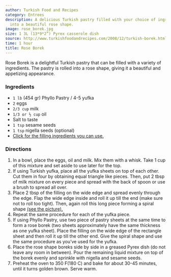 ```yaml
---
author: Turkish Food and Recipes
category: Entrees
description: A delicious Turkish pastry filled with your choice of ingredients, rolled
  into a beautiful rose shape.
image: rose_borek.jpg
size: 1 3L (13*9*2”) Pyrex casserole dish
source: http://www.turkishfoodandrecipes.com/2008/12/turkish-borek.html
time: 1 hour
title: Rose Borek
---
```

Rose Borek is a delightful Turkish pastry that can be filled with a variety of ingredients. The pastry is rolled into a rose shape, giving it a beautiful and appetizing appearance. 

### Ingredients

* `1 lb` (454 gr) Phyllo Pastry / 4-5 yufka
* `2` eggs
* `2/3 cup` milk
* `1/3 or ½ cup` oil
* Salt to taste
* `1 tsp` sesame seeds
* `1 tsp` nigella seeds (optional)
* [Click for the filling ingredients you can use.](http://www.turkishfoodandrecipes.com/2008/12/turkish-borek.html)

### Directions

1. In a bowl, place the eggs, oil and milk. Mix them with a whisk. Take 1 cup of this mixture and set aside to use later for the top.
2. If using Turkish yufka, place all the yufka sheets on top of each other. Cut them in four by obtaining equal triangle like pieces. Then, put 2 tbsp of milk mixture on every piece and spread with the back of spoon or use a brush to spread all over. 
3. Place 2 tbsp of the filling on the wide edge and spread evenly through the edge. Flap the wide edge inside and roll it up till the end (make sure not to roll too tight). Then, again roll this long piece forming a spiral shape [\(see the picture\).](http://2.bp.blogspot.com/_tqAuwGaWySU/SqMrSz3xN7I/AAAAAAAAHGo/v6-J6KBevDQ/s1600-h/rose+borek+(gul+borek)3.jpg)
4. Repeat the same procedure for each of the yufka piece.
5. If using Phyllo Pastry, use two piece of pastry sheets at the same time to form a rose borek (two sheets approximately have the same thickness as one yufka sheet). Place the filling on the wide edge of the rectangle sheet and then roll it up till the other end. Give the spiral shape and use the same procedure as you’ve used for the yufka.
6. Place the rose shape boreks side by side in a greased Pyrex dish (do not leave any room in between). Pour the remaining liquid mixture on top of the borek evenly and sprinkle with nigella and sesame seeds.
7. Preheat the oven to 350 F(180 C) and bake for about 30-45 minutes, until it turns golden brown. Serve warm.
